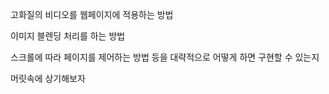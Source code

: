 고화질의 비디오를 웹페이지에 적용하는 방법

이미지 블렌딩 처리를 하는 방법

스크롤에 따라 페이지를 제어하는 방법 등을 대략적으로 어떻게 하면 구현할 수 있는지

머릿속에 상기해보자
